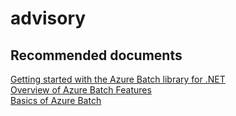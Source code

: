 <properties
	pageTitle="advisory"
	description="advisory"
	service="microsoft.batch"
	resource="batchaccounts"
	authors="aashu"
	displayOrder=""
	selfHelpType="generic"
	supportTopicIds="32452728"
	resourceTags=""
	productPesIds="15614"
	cloudEnvironments="public"
	articleId="b29911d2-0b1c-4301-aa58-c65d7551b002"
/>

# advisory

## **Recommended documents**
[Getting started with the Azure Batch library for .NET](https://azure.microsoft.com/en-gb/documentation/articles/batch-dotnet-get-started/)<br>
[Overview of Azure Batch Features](https://azure.microsoft.com/documentation/articles/batch-api-basics/)<br>
[Basics of Azure Batch](https://azure.microsoft.com/documentation/articles/batch-technical-overview/)
